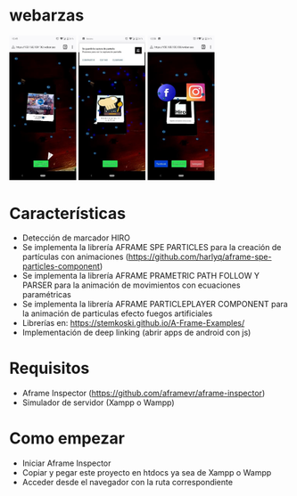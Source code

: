 # webarzas
<div> 
<img width="120" src="capturas/1.jpg" >
<img width="120" src="capturas/2.jpg" >
<img width="120" src="capturas/3.jpg" >
</div>


# Características
  - Detección de marcador HIRO
  - Se implementa la librería AFRAME SPE PARTICLES para la creación de partículas con animaciones
  (https://github.com/harlyq/aframe-spe-particles-component)  
  - Se implementa la librería AFRAME PRAMETRIC PATH FOLLOW Y PARSER para la animación de movimientos con ecuaciones paramétricas  
  - Se implementa la librería AFRAME PARTICLEPLAYER COMPONENT para la animación de particulas efecto fuegos artificiales
  - Librerías en: https://stemkoski.github.io/A-Frame-Examples/
  - Implementación de deep linking (abrir apps de android con js)
# Requisitos

  - Aframe Inspector (https://github.com/aframevr/aframe-inspector) 
  - Simulador de servidor (Xampp o Wampp)

# Como empezar
  - Iniciar Aframe Inspector
  - Copiar y pegar este proyecto en htdocs ya sea de Xampp o Wampp
  - Acceder desde el navegador con la ruta correspondiente
